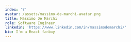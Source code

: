 ```yaml
---
index: '7'
avatar: /assets/massimo-de-marchi-avatar.png
title: Massimo De Marchi
role: Software Engineer
linkedin: 'https://www.linkedin.com/in/massimodemarchi/'
bio: I'm a React fanboy
---
```



